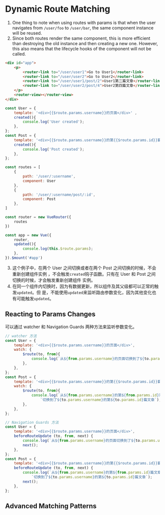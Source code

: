 # Dynamic Route Matching

1. One thing to note when using routes with params is that when the user
navigates from `/user/foo` to `/user/bar`, the same component instance will be
reused.
2. Since both routes render the same component, this is more efficient than
destroying the old instance and then creating a new one. However, this also
means that the lifecycle hooks of the component will not be called.

```html
<div id="app">
    <p>
        <router-link to="/user/user1">Go to User1</router-link>
        <router-link to="/user/user2">Go to User2</router-link>
        <router-link to="/user/user1/post/2">User1第二篇文章</router-link>
        <router-link to="/user/user2/post/4">User2第四篇文章</router-link>
    </p>
    <router-view></router-view>
</div>
```

```js
const User = {
    template: '<div>{{$route.params.username}}的页面</div>' ,
    created(){
        console.log('User created');
    },
};
const Post = {
    template: '<div>{{$route.params.username}}的第{{$route.params.id}}篇文章</div>' ,
    created(){
        console.log('Post created');
    },
};

const routes = [
    {
        path: '/user/:username',
        component: User
    },
    {
        path: '/user/:username/post/:id',
        component: Post
    },
]

const router = new VueRouter({
    routes
})

const app = new Vue({
    router,
    updated(){
        console.log(this.$route.params);
    },
}).$mount('#app')
```
3. 这个例子中，在两个 User 之间切换或者在两个 Post 之间切换的时候，不会重新创建组件实例
，不会触发`created`钩子函数。只有在 User 和 Post 之间切换的时候，才会触发重新创建组件
实例。
4. 在同一个组件内切换时，因为有数据更新，所以组件及其父级都可以正常的触发`updated`。但
是，不能使用`updated`来监听路由参数变化，因为其他变化也有可能触发`updated`。


## Reacting to Params Changes
可以通过 watcher 和 Navigation Guards 两种方法来监听参数变化。
```js
// watcher 方法
const User = {
    template: '<div>{{$route.params.username}}的页面</div>',
    watch: {
        $route(to, from){
            console.log(`从${from.params.username}的页面切换到了${to.params.username}的页面`);
        },
    },
};
const Post = {
    template: '<div>{{$route.params.username}}的第{{$route.params.id}}篇文章</div>',
    watch: {
        $route(to, from){
            console.log(`从${from.params.username}的第${from.params.id}篇文章` +
                `切换到了${to.params.username}的第${to.params.id}篇文章`);
        },
    },
};
```
```js
// Navigation Guards 方法
const User = {
    template: '<div>{{$route.params.username}}的页面</div>',
    beforeRouteUpdate (to, from, next) {
        console.log(`从${from.params.username}的页面切换到了${to.params.username}的页面`);
        next();
    },
};
const Post = {
    template: '<div>{{$route.params.username}}的第{{$route.params.id}}篇文章</div>',
    beforeRouteUpdate (to, from, next) {
        console.log(`从${from.params.username}的第${from.params.id}篇文章` +
            `切换到了${to.params.username}的第${to.params.id}篇文章`);
        next();
    },
};
```


## Advanced Matching Patterns
